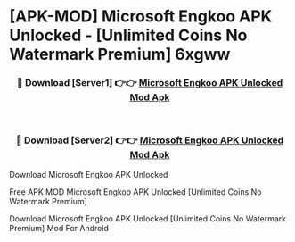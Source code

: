 # [APK-MOD] Microsoft Engkoo APK Unlocked - [Unlimited Coins No Watermark Premium] 6xgww



<div align="center">
<h3>🔴 Download [Server1] 👉👉 <a href="https://momento.my/?title=Microsoft_Engkoo_APK_Unlocked">Microsoft Engkoo APK Unlocked Mod Apk</a></h3><br>

<h3>🔴 Download [Server2] 👉👉 <a href="https://momento.my/?title=Microsoft_Engkoo_APK_Unlocked">Microsoft Engkoo APK Unlocked Mod Apk</a></h3>
</div>



Download Microsoft Engkoo APK Unlocked 

Free APK MOD Microsoft Engkoo APK Unlocked [Unlimited Coins No Watermark Premium]

Download Microsoft Engkoo APK Unlocked [Unlimited Coins No Watermark Premium] Mod For Android
